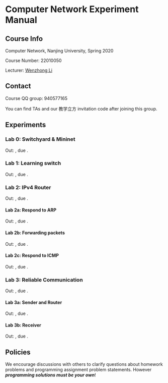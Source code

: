 # Computer Network Experiment Manual

## Course Info

Computer Network, Nanjing University, Spring 2020

Course Number: 22010050

Lecturer: [Wenzhong Li](https://cs.nju.edu.cn/lwz/)

## Contact

Course QQ group: 940577165

You can find TAs and our 教学立方 invitation code after joining this group.

## Experiments

### Lab 0: Switchyard & Mininet

Out: , due .

### Lab 1: Learning switch

Out: , due .

### Lab 2: IPv4 Router

Out: , due .

#### Lab 2a: Respond to ARP

Out: , due .

#### Lab 2b: Forwarding packets

Out: , due .

#### Lab 2c: Respond to ICMP

Out: , due .

### Lab 3: Reliable Communication

Out: , due .

#### Lab 3a: Sender and Router

Out: , due .

#### Lab 3b: Receiver

Out: , due .

## Policies

We encourage discussions with others to clarify questions about homework problems and programming assignment problem statements. However ***programming solutions must be your own***!
